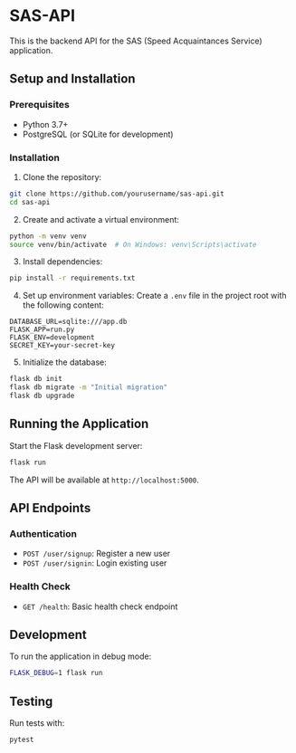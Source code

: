 # SAS-API

This is the backend API for the SAS (Speed Acquaintances Service) application.

## Setup and Installation

### Prerequisites

- Python 3.7+
- PostgreSQL (or SQLite for development)

### Installation

1. Clone the repository:
```bash
git clone https://github.com/yourusername/sas-api.git
cd sas-api
```

2. Create and activate a virtual environment:
```bash
python -m venv venv
source venv/bin/activate  # On Windows: venv\Scripts\activate
```

3. Install dependencies:
```bash
pip install -r requirements.txt
```

4. Set up environment variables:
Create a `.env` file in the project root with the following content:
```
DATABASE_URL=sqlite:///app.db
FLASK_APP=run.py
FLASK_ENV=development
SECRET_KEY=your-secret-key
```

5. Initialize the database:
```bash
flask db init
flask db migrate -m "Initial migration"
flask db upgrade
```

## Running the Application

Start the Flask development server:
```bash
flask run
```

The API will be available at `http://localhost:5000`.

## API Endpoints

### Authentication

- `POST /user/signup`: Register a new user
- `POST /user/signin`: Login existing user

### Health Check

- `GET /health`: Basic health check endpoint

## Development

To run the application in debug mode:
```bash
FLASK_DEBUG=1 flask run
```

## Testing

Run tests with:
```bash
pytest
```
